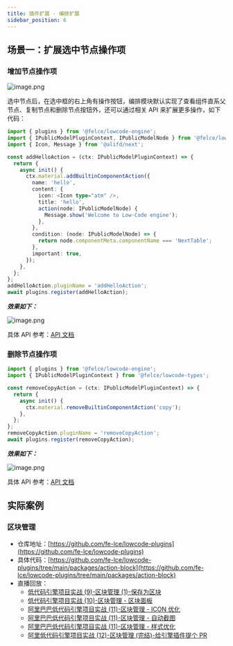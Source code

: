 ```yaml
---
title: 插件扩展 - 编排扩展
sidebar_position: 6
---
```


## 场景一：扩展选中节点操作项

### 增加节点操作项

![image.png](https://img.alicdn.com/imgextra/i2/O1CN01J7PrJc1S86XNDBIFQ_!!6000000002201-2-tps-1240-292.png)

选中节点后，在选中框的右上角有操作按钮，编排模块默认实现了查看组件直系父节点、复制节点和删除节点按钮外，还可以通过相关 API 来扩展更多操作，如下代码：

```typescript
import { plugins } from '@felce/lowcode-engine';
import { IPublicModelPluginContext, IPublicModelNode } from '@felce/lowcode-types';
import { Icon, Message } from '@alifd/next';

const addHelloAction = (ctx: IPublicModelPluginContext) => {
  return {
    async init() {
      ctx.material.addBuiltinComponentAction({
        name: 'hello',
        content: {
          icon: <Icon type="atm" />,
          title: 'hello',
          action(node: IPublicModelNode) {
            Message.show('Welcome to Low-Code engine');
          },
        },
        condition: (node: IPublicModelNode) => {
          return node.componentMeta.componentName === 'NextTable';
        },
        important: true,
      });
    },
  };
};
addHelloAction.pluginName = 'addHelloAction';
await plugins.register(addHelloAction);
```

**_效果如下：_**

![image.png](https://img.alicdn.com/imgextra/i2/O1CN01O8W2H61ybw2b7K5nV_!!6000000006598-2-tps-1315-343.png)

具体 API 参考：[API 文档](/site/docs/api/material#addbuiltincomponentaction)

### 删除节点操作项

```typescript
import { plugins } from '@felce/lowcode-engine';
import { IPublicModelPluginContext } from '@felce/lowcode-types';

const removeCopyAction = (ctx: IPublicModelPluginContext) => {
  return {
    async init() {
      ctx.material.removeBuiltinComponentAction('copy');
    },
  };
};
removeCopyAction.pluginName = 'removeCopyAction';
await plugins.register(removeCopyAction);
```

**_效果如下：_**

![image.png](https://img.alicdn.com/imgextra/i2/O1CN01Gfnu8J1O7PTRdoFQZ_!!6000000001658-2-tps-1319-290.png)

具体 API 参考：[API 文档](/site/docs/api/material#removebuiltincomponentaction)

## 实际案例

### 区块管理

- 仓库地址：[https://github.com/fe-lce/lowcode-plugins](https://github.com/fe-lce/lowcode-plugins)
- 具体代码：[https://github.com/fe-lce/lowcode-plugins/tree/main/packages/action-block](https://github.com/fe-lce/lowcode-plugins/tree/main/packages/action-block)
- 直播回放：
  - [低代码引擎项目实战 (9)-区块管理 (1)-保存为区块](https://www.bilibili.com/video/BV1YF411M7RK/)
  - [低代码引擎项目实战 (10)-区块管理 - 区块面板](https://www.bilibili.com/video/BV1FB4y1S7tu/)
  - [阿里巴巴低代码引擎项目实战 (11)-区块管理 - ICON 优化](https://www.bilibili.com/video/BV1zr4y1H7Km/)
  - [阿里巴巴低代码引擎项目实战 (11)-区块管理 - 自动截图](https://www.bilibili.com/video/BV1GZ4y117VH/)
  - [阿里巴巴低代码引擎项目实战 (11)-区块管理 - 样式优化](https://www.bilibili.com/video/BV1Pi4y1S7ZT/)
  - [阿里低代码引擎项目实战 (12)-区块管理 (完结)-给引擎插件提个 PR](https://www.bilibili.com/video/BV1hB4y1277o/)
